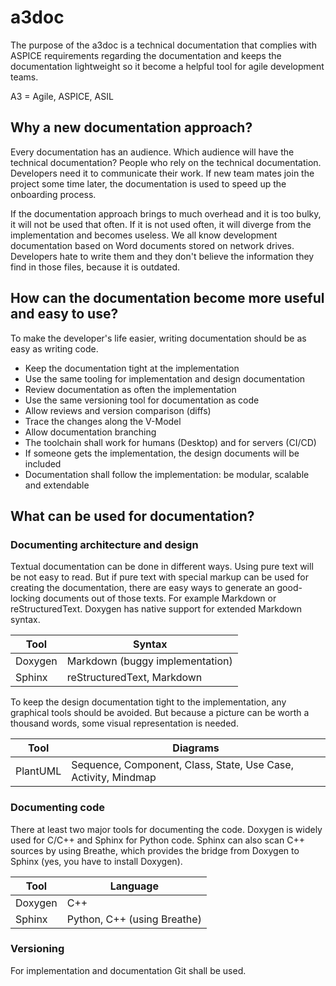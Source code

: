 # a3doc

The purpose of the a3doc is a technical documentation that complies with ASPICE requirements regarding the documentation and keeps the documentation lightweight so it become a helpful tool for agile development teams.

A3 = Agile, ASPICE, ASIL

## Why a new documentation approach?

Every documentation has an audience. Which audience will have the technical documentation? People who rely on the technical documentation. Developers need it to communicate their work. If new team mates join the project some time later, the documentation is used to speed up the onboarding process.

If the documentation approach brings to much overhead and it is too bulky, it will not be used that often. If it is not used often, it will diverge from the implementation and becomes useless. We all know development documentation based on Word documents stored on network drives. Developers hate to write them and they don't believe the information they find in those files, because it is outdated.


## How can the documentation become more useful and easy to use?

To make the developer's life easier, writing documentation should be as easy as writing code.

* Keep the documentation tight at the implementation
* Use the same tooling for implementation and design documentation
* Review documentation as often the implementation
* Use the same versioning tool for documentation as code
* Allow reviews and version comparison (diffs)
* Trace the changes along the V-Model
* Allow documentation branching
* The toolchain shall work for humans (Desktop) and for servers (CI/CD)
* If someone gets the implementation, the design documents will be included
* Documentation shall follow the implementation: be modular, scalable and extendable


## What can be used for documentation?

### Documenting architecture and design

Textual documentation can be done in different ways. Using pure text will be not easy to read. But if pure text with special markup can be used for creating the documentation, there are easy ways to generate an good-locking documents out of those texts. For example Markdown or reStructuredText. Doxygen has native support for extended Markdown syntax.

| Tool                  | Syntax
|-----------------------|----------
| Doxygen               | Markdown (buggy implementation)
| Sphinx                | reStructuredText, Markdown

To keep the design documentation tight to the implementation, any graphical tools should be avoided. But because a picture can be worth a thousand words, some visual representation is needed.

| Tool                  | Diagrams
|-----------------------|----------
| PlantUML              | Sequence, Component, Class, State, Use Case, Activity, Mindmap


### Documenting code

There at least two major tools for documenting the code. Doxygen is widely used for C/C++ and Sphinx for Python code. Sphinx can also scan C++ sources by using Breathe, which provides the bridge from Doxygen to Sphinx (yes, you have to install Doxygen).

| Tool                  | Language
|-----------------------|----------
| Doxygen               | C++
| Sphinx                | Python, C++ (using Breathe)


### Versioning

For implementation and documentation Git shall be used.